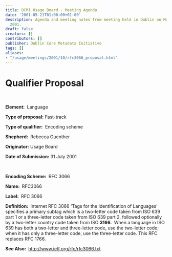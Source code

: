 ```yaml
---
title: DCMI Usage Board - Meeting Agenda
date: '2001-05-21T01:00:00+01:00'
description: Agenda and meeting notes from meeting held in Dublin on May 21 - 22,
  2001.
draft: false
creators: []
contributors: []
publisher: Dublin Core Metadata Initiative
tags: []
aliases:
- "/usage/meetings/2001/10/rfc3066_proposal.html"
---
```


# Qualifier Proposal 

**&nbsp;**

**Element:&nbsp;** Language

**Type of proposal:** Fast-track

**Type of qualifier:** &nbsp;Encoding scheme

**Shepherd:&nbsp;** Rebecca Guenther

**Originator:** Usage Board

**Date of Submission:** 31 July 2001

&nbsp;

**Encoding Scheme:&nbsp;** RFC 3066

**Name:&nbsp;** RFC3066

**Label:&nbsp;** RFC 3066

**Definition:&nbsp;** Internet RFC 3066 'Tags for the Identification of Languages' specifies a primary subtag which is a two-letter code taken from ISO 639 part 1 or a three-letter code taken from ISO 639 part 2, followed optionally by a two-letter country code taken from ISO **3166.&nbsp;** When a language in ISO 639 has both a two-letter and three-letter code, use the two-letter code; when it has only a three-letter code, use the three-letter code.&nbsp;This RFC replaces RFC 1766.

**See Also:&nbsp;** http://www.ietf.org/rfc/rfc3066.txt

**&nbsp;**

**&nbsp;**

